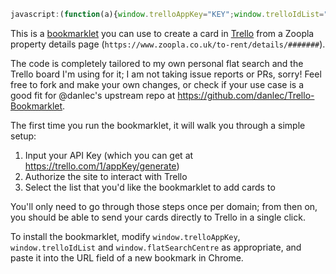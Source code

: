 ```javascript
javascript:(function(a){window.trelloAppKey="KEY";window.trelloIdList="LIST";window.flatSearchCentre="London";var b=a.createElement("script");b.src="https://rawgit.com/motiz88/Trello-Bookmarklet/master/trello_bookmarklet.js";a.getElementsByTagName("head")[0].appendChild(b)})(document);
```

This is a <a href="http://en.wikipedia.org/wiki/Bookmarklet">bookmarklet</a> you can use to create a card in <a href="https://trello.com">Trello</a> from a Zoopla property details page (`https://www.zoopla.co.uk/to-rent/details/#######`).

The code is completely tailored to my own personal flat search and the Trello board I'm using for it; I am not taking issue reports or PRs, sorry! Feel free to fork and make your own changes, or check if your use case is a good fit for @danlec's upstream repo at https://github.com/danlec/Trello-Bookmarklet.

The first time you run the bookmarklet, it will walk you through a simple setup:

 1. Input your API Key (which you can get at https://trello.com/1/appKey/generate)
 2. Authorize the site to interact with Trello
 3. Select the list that you'd like the bookmarklet to add cards to

You'll only need to go through those steps once per domain; from then on, you should be able to send your
cards directly to Trello in a single click.

To install the bookmarklet, modify `window.trelloAppKey`, `window.trelloIdList` and `window.flatSearchCentre` as appropriate, and paste it into the URL field of a new bookmark in Chrome.
